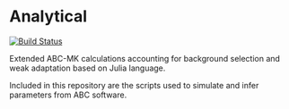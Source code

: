 # Analytical

[![Build Status](https://travis-ci.com/jmurga/Analytical.jl.svg?branch=master)](https://travis-ci.com/jmurga/Analytical.jl)

Extended ABC-MK calculations accounting for background selection and weak adaptation based on Julia language.

Included in this repository are the scripts used to simulate and infer parameters from ABC software.
